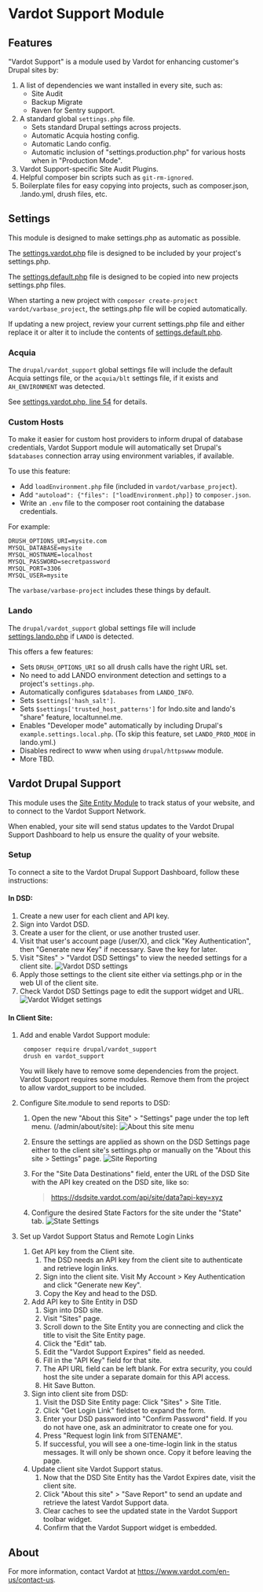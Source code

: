 # Vardot Support Module

## Features

"Vardot Support" is a module used by Vardot for enhancing customer's Drupal sites by:

1. A list of dependencies we want installed in every site, such as:
   - Site Audit
   - Backup Migrate
   - Raven for Sentry support.
2. A standard global `settings.php` file.
   - Sets standard Drupal settings across projects.
   - Automatic Acquia hosting config.
   - Automatic Lando config.
   - Automatic inclusion of "settings.production.php" for various hosts when in "Production Mode".
3. Vardot Support-specific Site Audit Plugins.
4. Helpful composer bin scripts such as `git-rm-ignored`.
5. Boilerplate files for easy copying into projects, such as composer.json, .lando.yml, drush files, etc.

## Settings

This module is designed to make settings.php as automatic as possible.

The [settings.vardot.php](./settings/settings.vardot.php) file is designed to be included by your project's settings.php.

The [settings.default.php](./settings/settings.default.php) file is designed to be copied into new projects settings.php files.

When starting a new project with `composer create-project vardot/varbase_project`, the settings.php file will be copied automatically.

If updating a new project, review your current settings.php file and either replace it or alter it to include the contents of [settings.default.php](./settings/settings.default.php). 

### Acquia

The `drupal/vardot_support` global settings file will include the default Acquia settings file, or the `acquia/blt` settings file, if it exists and `AH_ENVIRONMENT` was detected.

See [settings.vardot.php, line 54](./settings/settings.vardot.php) for details.

### Custom Hosts

To make it easier for custom host providers to inform drupal of database credentials, Vardot Support module will
automatically set Drupal's `$databases` connection array using environment variables, if available.

To use this feature:

- Add `loadEnvironment.php` file (included in `vardot/varbase_project`).
- Add `"autoload": {"files": ["loadEnvironment.php]}` to `composer.json`.
- Write an `.env` file to the composer root containing the database credentials.

For example:

```
DRUSH_OPTIONS_URI=mysite.com
MYSQL_DATABASE=mysite
MYSQL_HOSTNAME=localhost
MYSQL_PASSWORD=secretpassword
MYSQL_PORT=3306
MYSQL_USER=mysite
```

The `varbase/varbase-project` includes these things by default.

### Lando

The `drupal/vardot_support` global settings file will include [settings.lando.php](./settings/settings.lando.php) if `LANDO` is detected.

This offers a few features:

- Sets `DRUSH_OPTIONS_URI` so all drush calls have the right URL set.
- No need to add LANDO environment detection and settings to a project's `settings.php`.
- Automatically configures `$databases` from `LANDO_INFO`.
- Sets `$settings['hash_salt']`.
- Sets `$settings['trusted_host_patterns']` for lndo.site and lando's "share" feature, localtunnel.me.
- Enables "Developer mode" automatically by including Drupal's `example.settings.local.php`. (To skip this feature, set `LANDO_PROD_MODE` in lando.yml.)
- Disables redirect to www when using `drupal/httpswww` module.
- More TBD.

## Vardot Drupal Support

This module uses the [Site Entity Module](https://www.drupal.org/project/site) to track status of your website, and to connect to the Vardot Support Network.

When enabled, your site will send status updates to the Vardot Drupal Support Dashboard to help us ensure the quality of your website.

### Setup

To connect a site to the Vardot Drupal Support Dashboard, follow these instructions:

#### In DSD:

1. Create a new user for each client and API key.
  1. Sign into Vardot DSD.
  2. Create a user for the client, or use another trusted user.
  3. Visit that user's account page (/user/X), and click "Key Authentication", then "Generate new Key" if necessary. 
     Save the key for later.
  4. Visit "Sites" > "Vardot DSD Settings" to view the needed settings for a client site.
     ![Vardot DSD settings](docs/dsd.png)
  5. Apply those settings to the client site either via settings.php or in the web UI of the client site.
  6. Check Vardot DSD Settings page to edit the support widget and URL.
     ![Vardot Widget settings](docs/widget.png)

#### In Client Site:

1. Add and enable Vardot Support module:

        composer require drupal/vardot_support
        drush en vardot_support 

    You will likely have to remove some dependencies from the project. Vardot Support requires some modules. Remove them 
  from the project to allow vardot_support to be included.

2. Configure Site.module to send reports to DSD:
   1. Open the new "About this Site" > "Settings" page under the top left menu. (/admin/about/site):
      ![About this site menu](docs/About-this-site.png)
   2. Ensure the settings are applied as shown on the DSD Settings page either to the client site's settings.php or manually on the "About this site > Settings" page.
      ![Site Reporting](docs/reporting.png)
   3. For the "Site Data Destinations" field, enter the URL of the DSD Site with the API key created on the DSD site, like so:
   
        > https://dsdsite.vardot.com/api/site/data?api-key=xyz

   4. Configure the desired State Factors for the site under the "State" tab.
      ![State Settings](docs/state.png)

3. Set up Vardot Support Status and Remote Login Links
   1. Get API key from the Client site. 
      1. The DSD needs an API key from the client site to authenticate and retrieve login links.
      2. Sign into the client site. Visit My Account > Key Authentication and click "Generate new Key".
      3. Copy the Key and head to the DSD.
   2. Add API key to Site Entity in DSD
      1. Sign into DSD site.
      2. Visit "Sites" page.
      3. Scroll down to the Site Entity you are connecting and click the title to visit the Site Entity page.
      4. Click the "Edit" tab.
      5. Edit the "Vardot Support Expires" field as needed.
      6. Fill in the "API Key" field for that site.
      7. The API URL field can be left blank. For extra security, you could host the site under a separate domain for this API access.
      8. Hit Save Button.
   3. Sign into client site from DSD:
      1. Visit the DSD Site Entity page: Click "Sites" > Site Title.
      2. Click "Get Login Link" fieldset to expand the form.
      3. Enter your DSD password into "Confirm Password" field. If you do not have one, ask an adminitrator to create one for you.
      4. Press "Request login link from SITENAME".
      5. If successful, you will see a one-time-login link in the status messages. It will only be shown once. Copy it before leaving the page.
   4. Update client site Vardot Support status.
      1. Now that the DSD Site Entity has the Vardot Expires date, visit the client site.
      2. Click "About this site" > "Save Report" to send an update and retrieve the latest Vardot Support data.
      3. Clear caches to see the updated state in the Vardot Support toolbar widget.
      4. Confirm that the Vardot Support widget is embedded.

## About

For more information, contact Vardot at https://www.vardot.com/en-us/contact-us.

